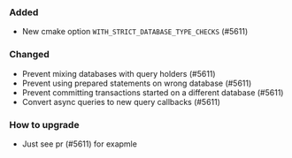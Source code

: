 ### Added
- New cmake option `WITH_STRICT_DATABASE_TYPE_CHECKS` (#5611)

### Changed
- Prevent mixing databases with query holders (#5611)
- Prevent using prepared statements on wrong database (#5611)
- Prevent committing transactions started on a different database (#5611)
- Convert async queries to new query callbacks (#5611)

### How to upgrade
- Just see pr (#5611) for exapmle
